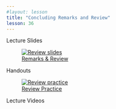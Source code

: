 ```yaml
---
#layout: lesson
title: "Concluding Remarks and Review"
lesson: 36
---
```


<div class="heading3"> Lecture Slides </div>

<div class="thumb_container">

  <a href="https://drive.google.com/file/d/1loS5YfRWYlSyU1CZNEWLcMKLjMH9hEd_/view" target="_blank">
    <figure class="thumblink">
      <img class="thumblink-img" src="{{site.baseurl}}/images/thumbs/L36.png" alt="Review slides" >
      <figcaption class="thumblink-caption"> Remarks & Review </figcaption>
    </figure>
  </a>

</div>


<div class="heading3">
  Handouts
</div>

<div class="thumb_container">

  <a href="{{site.baseurl}}/handouts/h36_Review.pdf" target="_blank">
    <figure class="thumblink">
      <img class="thumblink-img-portrait" src="{{site.baseurl}}/images/thumbs/H36.png" alt="Review practice" >
      <figcaption class="thumblink-caption"> Review Practice </figcaption>
    </figure>
  </a>

</div>


<div class="heading3">
  Lecture Videos
</div>

